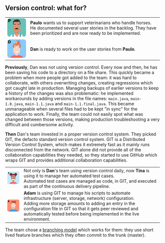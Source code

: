 ## Version control: what for?

|   |   |
|---|---|
|![](../../assets/yellow-belt-devops-dojo/version-control/paulo.png)|**Paulo** wants us to support veterinarians who handle horses.<br/> He documented several user stories in the backlog. They have been prioritized and are now ready to be implemented.|
|![](../../assets/yellow-belt-devops-dojo/version-control/dan.png)|**Dan** is ready to work on the user stories from **Paulo**.|

**Previously**, Dan was not using version control. Every now and then, he has been saving his code to a directory on a file share. This quickly became a problem when more people got added to the team: it was hard to collaborate, with others overwriting changes, creating regressions which got caught late in production. Managing backups of earlier versions to keep a history of the changes was also problematic: he implemented workarounds by adding versions in the file names: `main.java`, `main-1.0.java`, `main-1.1.java` and `main-1.1.final.java`. This became unmanageable when several files had to be kept "in sync" for the application to work. Finally, the team could not easily spot what was changed between those versions, making production troubleshooting a very difficult and cumbersome activity.

**Then** Dan's team invested in a proper version control system. They picked GIT, the defacto standard version control system. GIT is a Distributed Version Control System, which makes it extremely fast as it mainly runs disconnected from the network. GIT alone did not provide all of the collaboration capabilities they needed, so they started to use GitHub which wraps GIT and provides additional collaboration capabilities.

|   |   |
|---|---|
|![](../../assets/yellow-belt-devops-dojo/version-control/tina.png)|Not only is **Dan**'s team using version control daily, now **Tina** is using it to manage her automated test cases.<br/> Automated test cases are managed as code, in GIT, and executed as part of the continuous delivery pipeline.|
|![](../../assets/yellow-belt-devops-dojo/version-control/adam.png)|**Adam** is using GIT to manage his scripts to automate infrastructure (server, storage, network) configuration.<br/> Adding more storage amounts to adding an entry in the configuration file in GIT so that it gets peer reviewed and automatically tested before being implemented in the live environment.|

The team chose a [branching model](https://www.atlassian.com/git/tutorials/comparing-workflows) which works for them: they use short lived feature branches which they often commit to the trunk (master).
